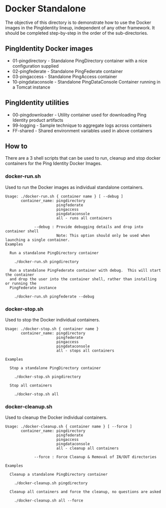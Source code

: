 # Docker Standalone
The objective of this directory is to demonstrate how to use the Docker images in the PingIdentity lineup, independent of any other framework. It should be completed step-by-step in the order of the sub-directories.

## PingIdentity Docker images

* 01-pingdirectory    - Standalone PingDirectory container with a nice configuration supplied
* 02-pingfederate     - Standalone PingFederate container
* 03-pingaccess       - Standalone PingAccess container
* 10-pingdataconsole  - Standalone PingDataConsole Container running in a Tomcat instance

## PingIdentity utilities

* 00-pingdownloader   - Utility container used for downloading Ping Identity product artifacts
* 99-logging          - Sample technique to aggregate logs across containers
* FF-shared           - Shared environment variables used in above containers

## How to

There are a 3 shell scripts that can be used to run, cleanup and stop docker containers for the Ping Identity
Docker Images.

### docker-run.sh
Used to run the Docker images as individual standalone containers.

```
Usage: ./docker-run.sh { container name } [ --debug ]
       container_name: pingdirectory
                       pingfederate
                       pingaccess
                       pingdataconsole
                       all - runs all containers

             --debug : Provide debugging details and drop into container shell
                       Note: This option should only be used when launching a single container.
Examples

  Run a standalone PingDirectory container

    ./docker-run.sh pingdirectory

  Run a standalone PingFederate container with debug.  This will start the container
  and drop the user into the container shell, rather than installing or running the
  PingFederate instance

    ./docker-run.sh pingfederate --debug
```

### docker-stop.sh
Used to stop the Docker individual containers.

```
Usage: ./docker-stop.sh { container name }
       container_name: pingdirectory
                       pingfederate
                       pingaccess
                       pingdataconsole
                       all - stops all containers

Examples

  Stop a standalone PingDirectory container

    ./docker-stop.sh pingdirectory

  Stop all containers

    ./docker-stop.sh all
```

### docker-cleanup.sh
Used to cleanup the Docker individual containers.

```
Usage: ./docker-cleanup.sh { container name } [ --force ]
       container_name: pingdirectory
                       pingfederate
                       pingaccess
                       pingdataconsole
                       all - cleanup all containers

             --force : Force Cleanup & Removal of IN/OUT directories

Examples

  Cleanup a standalone PingDirectory container

    ./docker-cleanup.sh pingdirectory

  Cleanup all containers and force the cleanup, no questions are asked

    ./docker-cleanup.sh all --force
```